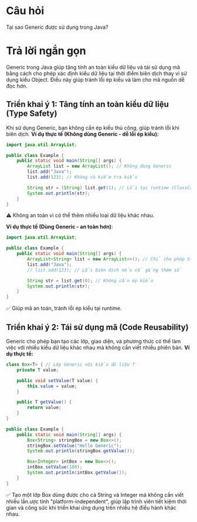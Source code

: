 # Câu hỏi
Tại sao Generic được sử dụng trong Java?

# Trả lời ngắn gọn  
Generic trong Java giúp tăng tính an toàn kiểu dữ liệu và tái sử dụng mã bằng cách cho phép xác định kiểu dữ liệu tại thời điểm biên dịch thay vì sử dụng kiểu Object. Điều này giúp tránh lỗi ép kiểu và làm cho mã nguồn dễ đọc hơn.


## Triển khai ý 1: Tăng tính an toàn kiểu dữ liệu (Type Safety)
Khi sử dụng Generic, bạn không cần ép kiểu thủ công, giúp tránh lỗi khi biên dịch. 
**Ví dụ thực tế (Không dùng Generic - dễ lỗi ép kiểu):**  
```java
import java.util.ArrayList;

public class Example {
    public static void main(String[] args) {
        ArrayList list = new ArrayList(); // Không dùng Generic
        list.add("Java");
        list.add(123); // Không có kiểm tra kiểu

        String str = (String) list.get(1); // Lỗi tại runtime (ClassCastException)
        System.out.println(str);
    }
}
```  
⚠ Không an toàn vì có thể thêm nhiều loại dữ liệu khác nhau.

**Ví dụ thực tế (Dùng Generic - an toàn hơn)**:
```java
import java.util.ArrayList;

public class Example {
    public static void main(String[] args) {
        ArrayList<String> list = new ArrayList<>(); // Chỉ cho phép String
        list.add("Java");
        // list.add(123); // Lỗi biên dịch nếu cố gắng thêm số

        String str = list.get(0); // Không cần ép kiểu
        System.out.println(str);
    }
}

```
✅ Giúp mã an toàn, tránh lỗi ép kiểu tại runtime.

## Triển khai ý 2: Tái sử dụng mã (Code Reusability) 
Generic cho phép bạn tạo các lớp, giao diện, và phương thức có thể làm việc với nhiều kiểu dữ liệu khác nhau mà không cần viết nhiều phiên bản. 
**Ví dụ thực tế:**  
```java
class Box<T> { // Lớp Generic với kiểu dữ liệu T
    private T value;

    public void setValue(T value) {
        this.value = value;
    }

    public T getValue() {
        return value;
    }
}

public class Example {
    public static void main(String[] args) {
        Box<String> stringBox = new Box<>();
        stringBox.setValue("Hello Generic");
        System.out.println(stringBox.getValue());

        Box<Integer> intBox = new Box<>();
        intBox.setValue(100);
        System.out.println(intBox.getValue());
    }
}

```  
✅ Tạo một lớp Box dùng được cho cả String và Integer mà không cần viết nhiều lần.ược tính "platform-independent", giúp lập trình viên tiết kiệm thời gian và công sức khi triển khai ứng dụng trên nhiều hệ điều hành khác nhau.

